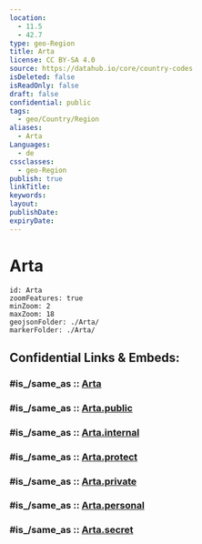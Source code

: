 ```yaml
---
location:
  - 11.5
  - 42.7
type: geo-Region
title: Arta
license: CC BY-SA 4.0
source: https://datahub.io/core/country-codes
isDeleted: false
isReadOnly: false
draft: false
confidential: public
tags:
  - geo/Country/Region
aliases:
  - Arta
Languages:
  - de
cssclasses:
  - geo-Region
publish: true
linkTitle:
keywords:
layout:
publishDate:
expiryDate:
---
```


# Arta

```leaflet
id: Arta
zoomFeatures: true 
minZoom: 2 
maxZoom: 18
geojsonFolder: ./Arta/
markerFolder: ./Arta/
```


## Confidential Links & Embeds: 

### #is_/same_as :: [Arta](/_Standards/Earth/Continent/Africa/Africa~East/Djibouti/Districts~Djibouti/Arta.md) 

### #is_/same_as :: [Arta.public](/_public/Earth/Continent/Africa/Africa~East/Djibouti/Districts~Djibouti/Arta.public.md) 

### #is_/same_as :: [Arta.internal](/_internal/Earth/Continent/Africa/Africa~East/Djibouti/Districts~Djibouti/Arta.internal.md) 

### #is_/same_as :: [Arta.protect](/_protect/Earth/Continent/Africa/Africa~East/Djibouti/Districts~Djibouti/Arta.protect.md) 

### #is_/same_as :: [Arta.private](/_private/Earth/Continent/Africa/Africa~East/Djibouti/Districts~Djibouti/Arta.private.md) 

### #is_/same_as :: [Arta.personal](/_personal/Earth/Continent/Africa/Africa~East/Djibouti/Districts~Djibouti/Arta.personal.md) 

### #is_/same_as :: [Arta.secret](/_secret/Earth/Continent/Africa/Africa~East/Djibouti/Districts~Djibouti/Arta.secret.md)

